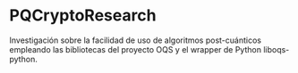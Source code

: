 # PQCryptoResearch
Investigación sobre la facilidad de uso de algoritmos post-cuánticos empleando las bibliotecas del proyecto OQS y el wrapper de Python liboqs-python.
